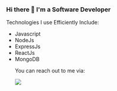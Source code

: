 ### Hi there 👋 I'm a Software Developer

<!--
**GreenAbayomi/GreenAbayomi** is a ✨ _special_ ✨ repository because its `README.md` (this file) appears on your GitHub profile.

Here are some ideas to get you started:

- 🔭 I’m currently working on ...
- 🌱 I’m currently learning ...
- 👯 I’m looking to collaborate on ...
- 🤔 I’m looking for help with ...
- 💬 Ask me about ...
- 📫 How to reach me: ...
- 😄 Pronouns: ...
- ⚡ Fun fact: ...
-->
<p> Technologies I use Efficiently Include: </p>
<ul>
  <li> Javascript </li>
  <li> NodeJs </li>
  <li> ExpressJs </li>
  <li> ReactJs </li>
  <li> MongoDB </li>
  
  <p> You can reach out to me via: </p>
  <a href= "https://twitter.com/green_abayomi" target= _blank><img src= "twitterLogo.html"> </a>
